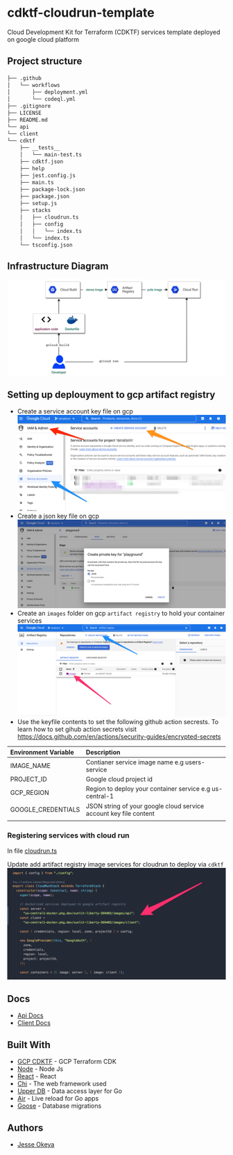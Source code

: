 # cdktf-cloudrun-template
Cloud Development Kit for Terraform (CDKTF) services template deployed on google cloud platform

## Project structure
```
├── .github
│   └── workflows
│       ├── deployment.yml
│       └── codeql.yml
├── .gitignore
├── LICENSE
├── README.md
└── api
└── client
└── cdktf
    ├── __tests__
    │   └── main-test.ts
    ├── cdktf.json
    ├── help
    ├── jest.config.js
    ├── main.ts
    ├── package-lock.json
    ├── package.json
    ├── setup.js
    ├── stacks
    │   ├── cloudrun.ts
    │   ├── config
    │   │   └── index.ts
    │   └── index.ts
    └── tsconfig.json
```

## Infrastructure Diagram
![infra diagram](./images/infrastructure.png)

## Setting up deplouyment to gcp artifact registry
* Create a service account key file on gcp
  ![service account](./images/service-account.png)
* Create a json key file on gcp
  ![keyfile](./images/key-file.png)
* Create an `images` folder on gcp `artifact registry` to hold your container services
  ![artifact registry](./images/artifact.png)
* Use the keyfile contents to set the following github action secrests. To learn how to set gihub action secrets visit https://docs.github.com/en/actions/security-guides/encrypted-secrets


| Environment Variable  | Description     |
| :------------------  | :------------- |
| IMAGE_NAME           | Contianer service image name e.g users-service   |
| PROJECT_ID           | Google cloud project id  |
| GCP_REGION           | Region to deploy your container service e.g us-central-1    |
| GOOGLE_CREDENTIALS   | JSON string of your google cloud service account key file content               |
|                      |                 |

### Registering services with cloud run
In file [cloudrun.ts](https://github.com/jesseokeya/cdktf-cloudrun-template/blob/2d3721643d1bf7358a6ac81ea61b71c044037638/cdktf/stacks/cloudrun.ts#L13-L17)

Update add artifact registry image services for cloudrun to deploy via `cdktf`
![services](./images/containers.png)




## Docs
- [Api Docs](./api/README.md)
- [Client Docs](./client/README.md)

## Built With
* [GCP CDKTF](https://developer.hashicorp.com/terraform/cdktf) - GCP Terraform CDK
* [Node](https://nodejs.org/en/) - Node Js
* [React](https://reactjs.org/) - React
* [Chi](https://github.com/go-chi/chi) - The web framework used
* [Upper DB](https://upper.io/v4/) - Data access layer for Go
* [Air](https://github.com/cosmtrek/air) - Live reload for Go apps
* [Goose](https://github.com/pressly/goose) - Database migrations

## Authors
* [Jesse Okeya](https://github.com/jesseokeya/)
